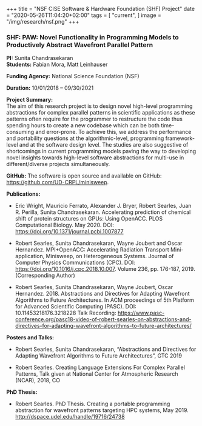 +++
title = "NSF CISE Software & Hardware Foundation (SHF) Project"
date = "2020-05-26T11:04:20+02:00"
tags = [
    "current",
]
image = "/img/research/nsf.png"
+++

### SHF: PAW: Novel Functionality in Programming Models to Productively Abstract Wavefront Parallel Pattern  
  
**PI:** Sunita Chandrasekaran  
**Students:** Fabian Mora, Matt Leinhauser  
  
**Funding Agency:** National Science Foundation (NSF)  
  
**Duration:** 10/01/2018 – 09/30/2021  
  
**Project Summary:**  
The aim of this research project is to design novel high-level programming abstractions for complex parallel patterns in scientific applications as these patterns often require for the programmer to restructure the code thus spending hours to create a new codebase which can be both time-consuming and error-prone. To achieve this, we address the performance and portability questions at the algorithmic-level, programming framework-level and at the software design level. The studies are also suggestive of shortcomings in current programming models paving the way to developing novel insights towards high-level software abstractions for multi-use in different/diverse projects simultaneously.  
  
**GitHub:** The software is open source and available on GitHub: <a href="https://github.com/UD-CRPL/minisweep">https://github.com/UD-CRPL/minisweep</a>.  
  
**Publications:**
  
* Eric Wright, Mauricio Ferrato, Alexander J. Bryer, Robert Searles, Juan R. Perilla, Sunita Chandrasekaran. Accelerating prediction of chemical shift of protein structures on GPUs: Using OpenACC. PLOS Computational Biology. May 2020. DOI: <a href="https://doi.org/10.1371/journal.pcbi.1007877">https://doi.org/10.1371/journal.pcbi.1007877</a>

* Robert Searles, Sunita Chandrasekaran, Wayne Joubert and Oscar Hernandez. MPI+OpenACC: Accelerating Radiation Transport Mini-application, Minisweep, on Heterogeneous Systems. Journal of Computer Physics Communications (CPC). DOI: <a href="https://doi.org/10.1016/j.cpc.2018.10.007">https://doi.org/10.1016/j.cpc.2018.10.007</a>. Volume 236, pp. 176-187, 2019. (Corresponding Author)  
  
* Robert Searles, Sunita Chandrasekaran, Wayne Joubert, Oscar Hernandez. 2018. Abstractions and Directives for Adapting Wavefront Algorithms to Future Architectures. In ACM proceedings of 5th Platform for Advanced Scientific Computing (PASC). DOI: 10.11453218176.3218228 Talk Recording: <a href="https://www.pasc-conference.org/pasc18-video-of-robert-searles-on-abstractions-and-directives-for-adapting-wavefront-algorithms-to-future-architectures/">https://www.pasc-conference.org/pasc18-video-of-robert-searles-on-abstractions-and-directives-for-adapting-wavefront-algorithms-to-future-architectures/</a>
  
**Posters and Talks:**

* Robert Searles, Sunita Chandrasekaran, “Abstractions and Directives for Adapting Wavefront Algorithms to Future Architectures”, GTC 2019

* Robert Searles. Creating Language Extensions For Complex Parallel Patterns, Talk given at National Center for Atmospheric Research (NCAR), 2018, CO

**PhD Thesis:**

* Robert Searles. PhD Thesis. Creating a portable programming abstraction for wavefront patterns targeting HPC systems, May 2019. <a href="http://dspace.udel.edu/handle/19716/24738">http://dspace.udel.edu/handle/19716/24738</a>

